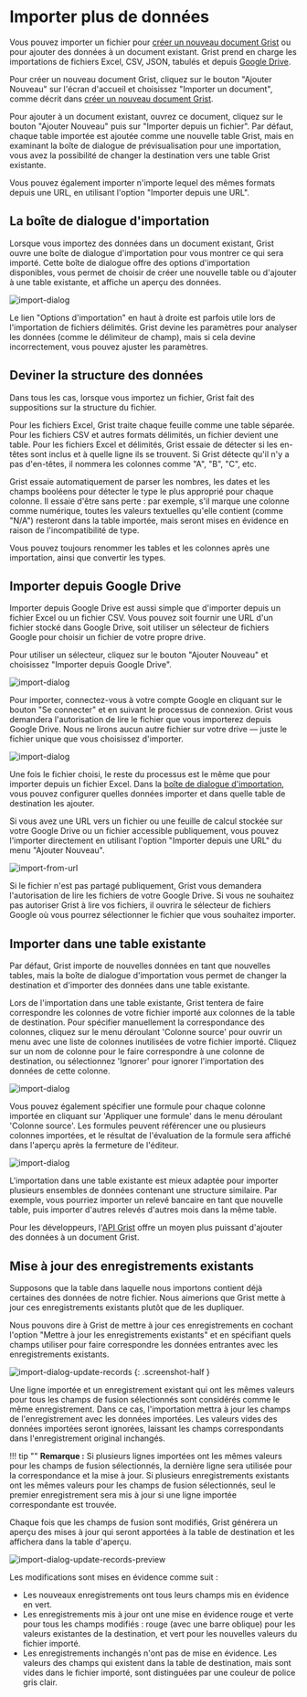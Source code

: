 # Importer plus de données

Vous pouvez importer un fichier pour [créer un nouveau document Grist](creating-doc.md) ou pour ajouter des données à un document existant. Grist prend en charge les importations de fichiers Excel, CSV, JSON, tabulés et depuis [Google Drive](imports.md#import-from-google-drive).

Pour créer un nouveau document Grist, cliquez sur le bouton "Ajouter Nouveau" sur l'écran d'accueil et choisissez "Importer un document", comme décrit dans [créer un nouveau document Grist](creating-doc.md).

Pour ajouter à un document existant, ouvrez ce document, cliquez sur le bouton "Ajouter Nouveau" puis sur "Importer depuis un fichier". Par défaut, chaque table importée est ajoutée comme une nouvelle table Grist, mais en examinant la boîte de dialogue de prévisualisation pour une importation, vous avez la possibilité de changer la destination vers une table Grist existante.

Vous pouvez également importer n'importe lequel des mêmes formats depuis une URL, en utilisant l'option "Importer depuis une URL".

## La boîte de dialogue d'importation

Lorsque vous importez des données dans un document existant, Grist ouvre une boîte de dialogue d'importation pour vous montrer ce qui sera importé. Cette boîte de dialogue offre des options d'importation disponibles, vous permet de choisir de créer une nouvelle table ou d'ajouter à une table existante, et affiche un aperçu des données.

![import-dialog](images/import-dialog.png)

Le lien "Options d'importation" en haut à droite est parfois utile lors de l'importation de fichiers délimités. Grist devine les paramètres pour analyser les données (comme le délimiteur de champ), mais si cela devine incorrectement, vous pouvez ajuster les paramètres.

## Deviner la structure des données

Dans tous les cas, lorsque vous importez un fichier, Grist fait des suppositions sur la structure du fichier.

Pour les fichiers Excel, Grist traite chaque feuille comme une table séparée. Pour les fichiers CSV et autres formats délimités, un fichier devient une table. Pour les fichiers Excel et délimités, Grist essaie de détecter si les en-têtes sont inclus et à quelle ligne ils se trouvent. Si Grist détecte qu'il n'y a pas d'en-têtes, il nommera les colonnes comme "A", "B", "C", etc.

Grist essaie automatiquement de parser les nombres, les dates et les champs booléens pour détecter le type le plus approprié pour chaque colonne. Il essaie d'être sans perte : par exemple, s'il marque une colonne comme numérique, toutes les valeurs textuelles qu'elle contient (comme "N/A") resteront dans la table importée, mais seront mises en évidence en raison de l'incompatibilité de type.

Vous pouvez toujours renommer les tables et les colonnes après une importation, ainsi que convertir les types.

## Importer depuis Google Drive

Importer depuis Google Drive est aussi simple que d'importer depuis un fichier Excel ou un fichier CSV. Vous pouvez soit fournir une URL d'un fichier stocké dans Google Drive, soit utiliser un sélecteur de fichiers Google pour choisir un fichier de votre propre drive.

Pour utiliser un sélecteur, cliquez sur le bouton "Ajouter Nouveau" et choisissez "Importer depuis Google Drive".

![import-dialog](images/import-google-drive-sign-in.png)

Pour importer, connectez-vous à votre compte Google en cliquant sur le bouton "Se connecter" et en suivant le processus de connexion. Grist vous demandera l'autorisation de lire le fichier que vous importerez depuis Google Drive. Nous ne lirons aucun autre fichier sur votre drive — juste le fichier unique que vous choisissez d'importer.

![import-dialog](images/import-google-drive-picker.png)

Une fois le fichier choisi, le reste du processus est le même que pour importer depuis un fichier Excel. Dans la [boîte de dialogue d'importation](imports.md#the-import-dialog), vous pouvez configurer quelles données importer et dans quelle table de destination les ajouter.

Si vous avez une URL vers un fichier ou une feuille de calcul stockée sur votre Google Drive ou un fichier accessible publiquement, vous pouvez l'importer directement en utilisant l'option "Importer depuis une URL" du menu "Ajouter Nouveau".

![import-from-url](images/import-from-url.png)

Si le fichier n'est pas partagé publiquement, Grist vous demandera l'autorisation de lire les fichiers de votre Google Drive. Si vous ne souhaitez pas autoriser Grist à lire vos fichiers, il ouvrira le sélecteur de fichiers Google où vous pourrez sélectionner le fichier que vous souhaitez importer.

## Importer dans une table existante

Par défaut, Grist importe de nouvelles données en tant que nouvelles tables, mais la boîte de dialogue d'importation vous permet de changer la destination et d'importer des données dans une table existante.

Lors de l'importation dans une table existante, Grist tentera de faire correspondre les colonnes de votre fichier importé aux colonnes de la table de destination. Pour spécifier manuellement la correspondance des colonnes, cliquez sur le menu déroulant 'Colonne source' pour ouvrir un menu avec une liste de colonnes inutilisées de votre fichier importé. Cliquez sur un nom de colonne pour le faire correspondre à une colonne de destination, ou sélectionnez 'Ignorer' pour ignorer l'importation des données de cette colonne.

![import-dialog](images/import-dialog-matching.png)

Vous pouvez également spécifier une formule pour chaque colonne importée en cliquant sur 'Appliquer une formule' dans le menu déroulant 'Colonne source'. Les formules peuvent référencer une ou plusieurs colonnes importées, et le résultat de l'évaluation de la formule sera affiché dans l'aperçu après la fermeture de l'éditeur.

![import-dialog](images/import-dialog-formula.png)

L'importation dans une table existante est mieux adaptée pour importer plusieurs ensembles de données contenant une structure similaire. Par exemple, vous pourriez importer un relevé bancaire en tant que nouvelle table, puis importer d'autres relevés d'autres mois dans la même table.

Pour les développeurs, l'[API Grist](rest-api.md) offre un moyen plus puissant d'ajouter des données à un document Grist.

## Mise à jour des enregistrements existants

Supposons que la table dans laquelle nous importons contient déjà certaines des données de notre fichier. Nous aimerions que Grist mette à jour ces enregistrements existants plutôt que de les dupliquer.

Nous pouvons dire à Grist de mettre à jour ces enregistrements en cochant l'option "Mettre à jour les enregistrements existants" et en spécifiant quels champs utiliser pour faire correspondre les données entrantes avec les enregistrements existants.

![import-dialog-update-records](images/import-dialog-update-records.png)
{: .screenshot-half }

Une ligne importée et un enregistrement existant qui ont les mêmes valeurs pour tous les champs de fusion sélectionnés sont considérés comme le même enregistrement. Dans ce cas, l'importation mettra à jour les champs de l'enregistrement avec les données importées. Les valeurs vides des données importées seront ignorées, laissant les champs correspondants dans l'enregistrement original inchangés.

!!! tip ""
    **Remarque :** Si plusieurs lignes importées ont les mêmes valeurs pour les champs de fusion sélectionnés, la dernière ligne sera utilisée pour la correspondance et la mise à jour. Si plusieurs enregistrements existants ont les mêmes valeurs pour les champs de fusion sélectionnés, seul le premier enregistrement sera mis à jour si une ligne importée correspondante est trouvée.

Chaque fois que les champs de fusion sont modifiés, Grist générera un aperçu des mises à jour qui seront apportées à la table de destination et les affichera dans la table d'aperçu.

![import-dialog-update-records-preview](images/import-dialog-update-records-preview.png)

Les modifications sont mises en évidence comme suit :

 - Les nouveaux enregistrements ont tous leurs champs mis en évidence en vert.
 - Les enregistrements mis à jour ont une mise en évidence rouge et verte pour tous les champs modifiés : rouge (avec une barre oblique) pour les valeurs existantes de la destination, et vert pour les nouvelles valeurs du fichier importé.
 - Les enregistrements inchangés n'ont pas de mise en évidence. Les valeurs des champs qui existent dans la table de destination, mais sont vides dans le fichier importé, sont distinguées par une couleur de police gris clair.
